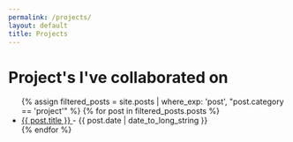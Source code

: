 ```yaml
---
permalink: /projects/
layout: default
title: Projects
---
```


# Project's I've collaborated on

<ul>
  {% assign filtered_posts = site.posts | where_exp: 'post', "post.category == 'project'" %}
  {% for post in filtered_posts.posts %}
    <li>
      <a href="{{ post.url }}">
        {{ post.title }}
      </a>
      - <time datetime="{{ post.date | date: "%Y-%m-%d" }}">{{ post.date | date_to_long_string }}</time>
    </li>
  {% endfor %}
</ul>